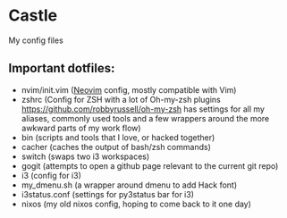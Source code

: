 # Castle
My config files

## Important dotfiles:
- nvim/init.vim ([Neovim](https://neovim.io/) config, mostly compatible with Vim)
- zshrc (Config for ZSH with a lot of Oh-my-zsh plugins https://github.com/robbyrussell/oh-my-zsh has settings for all my aliases, commonly used tools and a few wrappers around the more awkward parts of my work flow)
- bin (scripts and tools that I love, or hacked together)
 - cacher (caches the output of bash/zsh commands)
 - switch (swaps two i3 workspaces)
 - gogit (attempts to open a github page relevant to the current git repo)
- i3 (config for i3)
 - my_dmenu.sh (a wrapper around dmenu to add Hack font)
 - i3status.conf (settings for py3status bar for i3) 
- nixos (my old nixos config, hoping to come back to it one day)
